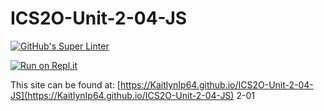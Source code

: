 # ICS2O-Unit-2-04-JS

[![GitHub's Super Linter](https://github.com/KaitlynIp64/ICS2O-Unit-2-04-JS/workflows/GitHub's%20Super%20Linter/badge.svg)](https://github.com/KaitlynIp64/ICS2O-Unit-2-04-JS/actions)

[![Run on Repl.it](https://repl.it/badge/github/KaitlynIp64/ICS2O-Unit-2-04-JS)](https://repl.it/github/KaitlynIp64/ICS2O-Unit-2-04-JS)

This site can be found at: [https://KaitlynIp64.github.io/ICS2O-Unit-2-04-JS](https://KaitlynIp64.github.io/ICS2O-Unit-2-04-JS)
2-01
